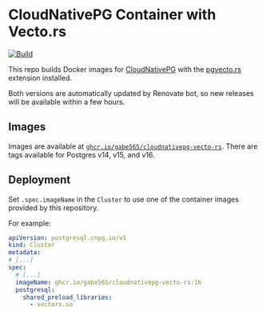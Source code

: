 # CloudNativePG Container with Vecto.rs

<!--renovate repo= -->
[![Build](https://github.com/gabe565/docker-cloudnativepg-vecto.rs/actions/workflows/build.yaml/badge.svg)](https://github.com/gabe565/docker-cloudnativepg-vecto.rs/actions/workflows/build.yaml)

This repo builds Docker images for [CloudNativePG](https://cloudnative-pg.io/) with the [pgvecto.rs](https://github.com/tensorchord/pgvecto.rs) extension installed.

Both versions are automatically updated by Renovate bot, so new releases will be available within a few hours.

## Images

Images are available at [`ghcr.io/gabe565/cloudnativepg-vecto-rs`](https://github.com/gabe565/docker-cloudnativepg-vecto.rs/pkgs/container/cloudnativepg-vecto-rs). There are tags available for Postgres v14, v15, and v16.

## Deployment

Set `.spec.imageName` in the `Cluster` to use one of the container images provided by this repository.

For example:
```yaml
apiVersion: postgresql.cnpg.io/v1
kind: Cluster
metadata:
# [...]
spec:
  # [...]
  imageName: ghcr.io/gabe565/cloudnativepg-vecto-rs:16
  postgresql:
    shared_preload_libraries:
      - vectors.so
```
